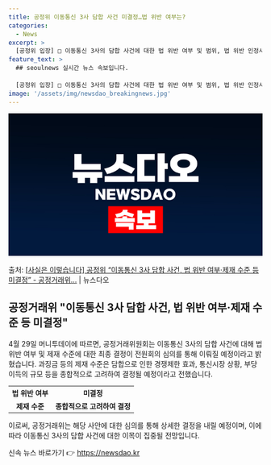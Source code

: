 ```yaml
---
title: 공정위 이동통신 3사 담합 사건 미결정…법 위반 여부는?
categories:
  - News
excerpt: >
  [공정위 입장] □ 이동통신 3사의 담합 사건에 대한 법 위반 여부 및 범위, 법 위반 인정시 제재 수준 등…
feature_text: >
  ## seoulnews 실시간 뉴스 속보입니다.

  [공정위 입장] □ 이동통신 3사의 담합 사건에 대한 법 위반 여부 및 범위, 법 위반 인정시 제재 수준 등…
image: '/assets/img/newsdao_breakingnews.jpg'
---
```


![뉴스다오 속보](/assets/img/newsdao_breakingnews.jpg)

<p>출처: <a href="https://newsdao.kr/3710" rel="dofollow">[사실은 이렇습니다] 공정위 “이동통신 3사 담합 사건, 법 위반 여부·제재 수준 등 미결정” - 공정거래위…</a> | 뉴스다오</p>

<h2 data-ke-size="size26">공정거래위 "이동통신 3사 담합 사건, 법 위반 여부·제재 수준 등 미결정"</h2>
<p data-ke-size="size16">4월 29일 머니투데이에 따르면, 공정거래위원회는 이동통신 3사의 담합 사건에 대해 법 위반 여부 및 제재 수준에 대한 최종 결정이 전원회의 심의를 통해 이뤄질 예정이라고 밝혔습니다. 과징금 등의 제재 수준은 담합으로 인한 경쟁제한 효과, 통신시장 상황, 부당이득의 규모 등을 종합적으로 고려하여 결정될 예정이라고 전했습니다.</p>

<table>
	<tr>
		<th>법 위반 여부</th>
		<th>미결정</th>
	</tr>
	<tr>
		<td style="text-align: center; height: 17px;"><b>제재 수준</b></td>
		<td style="text-align: center; height: 17px;"><b>종합적으로 고려하여 결정</b></td>
	</tr>
</table>

<p data-ke-size="size16">이로써, 공정거래위는 해당 사안에 대한 심의를 통해 상세한 결정을 내릴 예정이며, 이에 따라 이동통신 3사의 담합 사건에 대한 이목이 집중될 전망입니다.</p> 

신속 뉴스 바로가기 👉 <a href="https://newsdao.kr" rel="dofollow">https://newsdao.kr</a>


